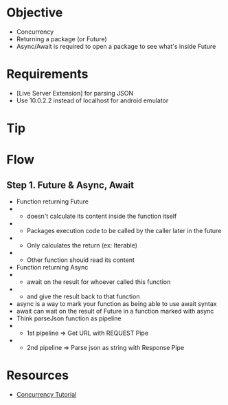 # Objective
- Concurrency
- Returning a package (or Future)
- Async/Await is required to open a package to see what's inside Future

# Requirements
- [Live Server Extension] for parsing JSON
- Use 10.0.2.2 instead of localhost for android emulator

# Tip


# Flow
## Step 1. Future & Async, Await
- Function returning Future 
- - doesn't calculate its content inside the function itself
- - Packages execution code to be called by the caller later in the future
- - Only calculates the return (ex: Iterable<Person>)
- - Other function should read its content
- Function returning Async
- - await on the result for whoever called this function
- - and give the result back to that function
- async is a way to mark your function as being able to use await syntax
- await can wait on the result of Future in a function marked with async
- Think parseJson function as pipeline
- - 1st pipeline => Get URL with REQUEST Pipe
- - 2nd pipeline => Parse json as string with Response Pipe

# Resources
- [Concurrency Tutorial](https://youtu.be/Rs9i8zJhN68)
